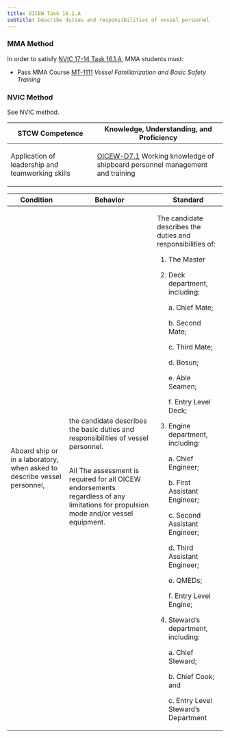 ```yaml
---
title: OICEW Task 16.1.A 
subtitle: Describe duties and responsibilities of vessel personnel
---
```



### MMA Method

In order to satisfy  [NVIC 17-14  Task  16.1.A](/stcw23/assets/images/nvic-17-14.pdf), MMA students must:

* Pass MMA Course  [MT-1111](MT-1111) *Vessel Familiarization and Basic Safety Training*


### NVIC Method

<a onclick="togglevisibility('nvic_methods')" >See NVIC method.</a>

<div id='nvic_methods' class='hide'>

<table>
<thead>
<tr>
<th class='forty'> STCW Competence </th>
<th class='sixty'> Knowledge, Understanding, and Proficiency </th>
</tr>
</thead>




<tbody>
<tr><td markdown='1'>

Application of leadership and teamworking skills

</td><td markdown='1'>

[OICEW-D7.1](../../tables/31.html#OICEW-D7.1) Working knowledge of shipboard personnel management and training

</td></tr>


</tbody>
</table>


<table>
<thead>
<tr><th class='twenty'>  Condition </th><th class='twenty'> Behavior </th><th  class='sixty'>Standard </th></tr>
</thead>
<tbody >



<tr><td markdown='1'>

Aboard ship or in a laboratory, when asked to describe vessel personnel,

</td><td markdown='1'>

the candidate describes the basic duties and responsibilities of vessel personnel.

<br>

<div class="tooltip">All
<span class="tooltiptext">
The assessment is required for all OICEW endorsements regardless of any limitations for propulsion mode and/or vessel equipment.
</span>
</div>


</td><td markdown='1'>

The candidate describes the duties and responsibilities of:

1. The Master

2. Deck department, including:

     a. Chief Mate;

     b. Second Mate;

     c. Third Mate;

     d. Bosun;

     e. Able Seamen;

     f. Entry Level Deck;

3. Engine department, including:

     a. Chief Engineer;

     b. First Assistant Engineer;

     c. Second Assistant Engineer;

     d. Third Assistant Engineer;

     e. QMEDs;

     f. Entry Level Engine;

4. Steward’s department, including:

     a. Chief Steward;

     b. Chief Cook; and

     c. Entry Level Steward’s Department

</td></tr>
</tbody>
</table>
</div>
